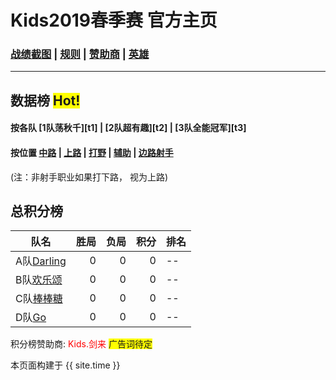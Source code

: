 # Kids2019春季赛 官方主页
### [战绩截图](https://m.weibo.cn/u/6852703787) \| [规则][rule] \| [赞助商][spr] \| [英雄][hero]
---



<h2> 数据榜 <span style="background-color: yellow"> Hot! </span> </h2>

#### 按各队 [1队荡秋千][t1] \| [2队超有趣][t2] \| [3队全能冠军][t3]

#### 按位置 [中路][p1] \| [上路][p2] \| [打野][p3] \| [辅助][p4] \| [边路射手][p5] 
(注：非射手职业如果打下路， 视为上路)

## 总积分榜

| 队名            |胜局 | 负局 |  积分 |排名
|-------------   | --: | --: | --: |---|
| A队[Darling][ta] | 0 | 0 | 0 |--|
| B队[欢乐颂][tb]  | 0 | 0 | 0 |--|
| C队[棒棒糖][tc]  | 0 | 0 | 0 |--|
| D队[Go][td]      | 0 | 0 | 0 |--|

积分榜赞助商:<font color="red"> Kids.剑来 </font>
  <span style="background-color: yellow"> 广告词待定 </span>
            
[rule]: rule.md
[ta]: teama.md
[tb]: teamb.md
[tc]: teamc.md
[td]: teamd.md
[spr]: sponsor.md
[r0]: round0.md
[r1]: round1.md
[r2]: round2.md
[r3]: round3.md
[r4]: round4.md
[r5]: round5.md
[r6]: round6.md
[hero]: hero.md
[p1]: pos1.md
[p2]: pos2.md
[p3]: pos3.md
[p4]: pos4.md
[p5]: pos5.md


本页面构建于 {{ site.time }}

